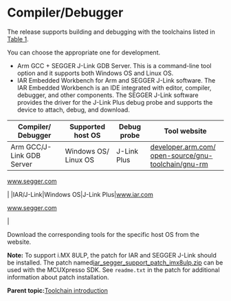 # Compiler/Debugger

The release supports building and debugging with the toolchains listed in [Table 1](compiler_debugger.md#TABLE_TOOLCHAININFO).

You can choose the appropriate one for development.

-   Arm GCC + SEGGER J-Link GDB Server. This is a command-line tool option and it supports both Windows OS and Linux OS.
-   IAR Embedded Workbench for Arm and SEGGER J-Link software. The IAR Embedded Workbench is an IDE integrated with editor, compiler, debugger, and other components. The SEGGER J-Link software provides the driver for the J-Link Plus debug probe and supports the device to attach, debug, and download.

|Compiler/​Debugger|Supported host OS|Debug probe|Tool website|
|------------------|-----------------|-----------|------------|
|Arm GCC/​J-​Link GDB Server|Windows OS/​Linux OS|J-​Link Plus|[developer.​arm.​com/​open-​source/​gnu-​toolchain/​gnu-​rm](https://developer.arm.com/open-source/gnu-toolchain/gnu-rm)

 [www.​segger.​com](http://www.segger.com)

|
|IAR/​J-​Link|Windows OS|J-​Link Plus|[www.​iar.​com](https://www.iar.com)

 [www.​segger.​com](http://www.segger.com)

|

Download the corresponding tools for the specific host OS from the website.

**Note:** To support i.MX 8ULP, the patch for IAR and SEGGER J-Link should be installed. The patch named[iar\_segger\_support\_patch\_imx8ulp.zip](https://www.nxp.com/webapp/Download?colCode=SDK_MX8ULP_3RDPARTY_Patch&appType=license) can be used with the MCUXpresso SDK. See `readme.txt` in the patch for additional information about patch installation.

**Parent topic:**[Toolchain introduction](../topics/toolchain_introduction.md)

